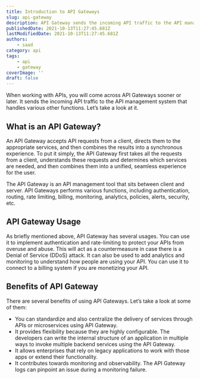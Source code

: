 ```yaml
---
title: Introduction to API Gateways
slug: api-gateway
description: API Gateway sends the incoming API traffic to the API management system that handles various other functions.
publishedDate: 2021-10-13T11:27:45.681Z
lastModifiedDate: 2021-10-13T11:27:45.681Z
authors:
    - saad
category: api
tags:
    - api
    - gateway
coverImage: ''
draft: false
---
```


<Lead>
When working with APIs, you will come across API Gateways sooner or later. It sends the incoming API traffic to the API management system that handles various other functions. Let’s take a look at it.
</Lead>

## What is an API Gateway?

An API Gateway accepts API requests from a client, directs them to the appropriate services, and then combines the results into a synchronous experience. To put it simply, the API Gateway first takes all the requests from a client, understands these requests and determines which services are needed, and then combines them into a unified, seamless experience for the user.

The API Gateway is an API management tool that sits between client and server. API Gateways performs various functions, including authentication, routing, rate limiting, billing, monitoring, analytics, policies, alerts, security, etc.

## API Gateway Usage

As briefly mentioned above, API Gateway has several usages. You can use it to implement authentication and rate-limiting to protect your APIs from overuse and abuse. This will act as a countermeasure in case there is a Denial of Service (DDoS) attack. It can also be used to add analytics and monitoring to understand how people are using your API. You can use it to connect to a billing system if you are monetizing your API.

## Benefits of API Gateway

There are several benefits of using API Gateways. Let’s take a look at some of them:

- You can standardize and also centralize the delivery of services through APIs or microservices using API Gateway.
- It provides flexibility because they are highly configurable. The developers can write the internal structure of an application in multiple ways to invoke multiple backend services using the API Gateway.
- It allows enterprises that rely on legacy applications to work with those apps or extend their functionality.
- It contributes towards monitoring and observability. The API Gateway logs can pinpoint an issue during a monitoring failure.
